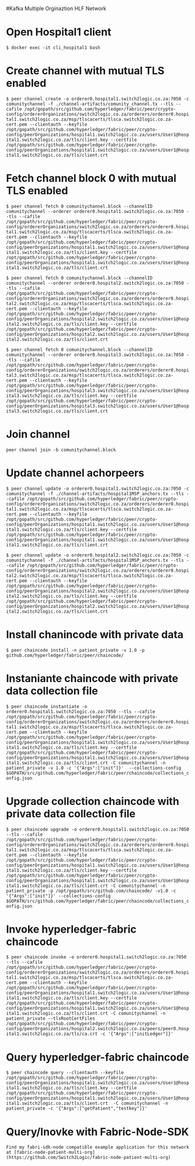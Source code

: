 #Kafka Multiple Orginaztion HLF Network

# Open Hospital1 client
`$ docker exec -it cli_hospital1 bash`

# Create channel with mutual TLS enabled
`$ peer channel create -o orderer0.hospital1.switch2logic.co.za:7050 -c comunitychannel -f ./channel-artifacts/comunity_channel.tx --tls --cafile /opt/gopath/src/github.com/hyperledger/fabric/peer/crypto-config/ordererOrganizations/switch2logic.co.za/orderers/orderer0.hospital1.switch2logic.co.za/msp/tlscacerts/tlsca.switch2logic.co.za-cert.pem --clientauth --keyfile /opt/gopath/src/github.com/hyperledger/fabric/peer/crypto-config/peerOrganizations/hospital1.switch2logic.co.za/users/User1@hospital1.switch2logic.co.za/tls/client.key --certfile /opt/gopath/src/github.com/hyperledger/fabric/peer/crypto-config/peerOrganizations/hospital1.switch2logic.co.za/users/User1@hospital1.switch2logic.co.za/tls/client.crt`

# Fetch channel block 0 with mutual TLS enabled
`$ peer channel fetch 0 comunitychannel.block --channelID comunitychannel --orderer orderer0.hospital1.switch2logic.co.za:7050 --tls --cafile /opt/gopath/src/github.com/hyperledger/fabric/peer/crypto-config/ordererOrganizations/switch2logic.co.za/orderers/orderer0.hospital1.switch2logic.co.za/msp/tlscacerts/tlsca.switch2logic.co.za-cert.pem --clientauth --keyfile /opt/gopath/src/github.com/hyperledger/fabric/peer/crypto-config/peerOrganizations/hospital1.switch2logic.co.za/users/User1@hospital1.switch2logic.co.za/tls/client.key --certfile /opt/gopath/src/github.com/hyperledger/fabric/peer/crypto-config/peerOrganizations/hospital1.switch2logic.co.za/users/User1@hospital1.switch2logic.co.za/tls/client.crt`<br />

`$ peer channel fetch 0 comunitychannel.block --channelID comunitychannel --orderer orderer0.hospital2.switch2logic.co.za:7050 --tls --cafile /opt/gopath/src/github.com/hyperledger/fabric/peer/crypto-config/ordererOrganizations/switch2logic.co.za/orderers/orderer0.hospital2.switch2logic.co.za/msp/tlscacerts/tlsca.switch2logic.co.za-cert.pem --clientauth --keyfile /opt/gopath/src/github.com/hyperledger/fabric/peer/crypto-config/peerOrganizations/hospital2.switch2logic.co.za/users/User1@hospital2.switch2logic.co.za/tls/client.key --certfile /opt/gopath/src/github.com/hyperledger/fabric/peer/crypto-config/peerOrganizations/hospital2.switch2logic.co.za/users/User1@hospital2.switch2logic.co.za/tls/client.crt`<br />

`$ peer channel fetch 0 comunitychannel.block --channelID comunitychannel --orderer orderer0.hospital3.switch2logic.co.za:7050 --tls --cafile /opt/gopath/src/github.com/hyperledger/fabric/peer/crypto-config/ordererOrganizations/switch2logic.co.za/orderers/orderer0.hospital3.switch2logic.co.za/msp/tlscacerts/tlsca.switch2logic.co.za-cert.pem --clientauth --keyfile /opt/gopath/src/github.com/hyperledger/fabric/peer/crypto-config/peerOrganizations/hospital3.switch2logic.co.za/users/User1@hospital3.switch2logic.co.za/tls/client.key --certfile /opt/gopath/src/github.com/hyperledger/fabric/peer/crypto-config/peerOrganizations/hospital3.switch2logic.co.za/users/User1@hospital3.switch2logic.co.za/tls/client.crt`

# Join channel
`peer channel join -b comunitychannel.block`

# Update channel achorpeers 
`$ peer channel update -o orderer0.hospital1.switch2logic.co.za:7050 -c comunitychannel -f ./channel-artifacts/hospital1MSP_anchors.tx --tls --cafile /opt/gopath/src/github.com/hyperledger/fabric/peer/crypto-config/ordererOrganizations/switch2logic.co.za/orderers/orderer0.hospital1.switch2logic.co.za/msp/tlscacerts/tlsca.switch2logic.co.za-cert.pem --clientauth --keyfile /opt/gopath/src/github.com/hyperledger/fabric/peer/crypto-config/peerOrganizations/hospital1.switch2logic.co.za/users/User1@hospital1.switch2logic.co.za/tls/client.key --certfile /opt/gopath/src/github.com/hyperledger/fabric/peer/crypto-config/peerOrganizations/hospital1.switch2logic.co.za/users/User1@hospital1.switch2logic.co.za/tls/client.crt`<br />

`$ peer channel update -o orderer0.hospital2.switch2logic.co.za:7050 -c comunitychannel -f ./channel-artifacts/hospital1MSP_anchors.tx --tls --cafile /opt/gopath/src/github.com/hyperledger/fabric/peer/crypto-config/ordererOrganizations/switch2logic.co.za/orderers/orderer0.hospital2.switch2logic.co.za/msp/tlscacerts/tlsca.switch2logic.co.za-cert.pem --clientauth --keyfile /opt/gopath/src/github.com/hyperledger/fabric/peer/crypto-config/peerOrganizations/hospital2.switch2logic.co.za/users/User1@hospital2.switch2logic.co.za/tls/client.key --certfile /opt/gopath/src/github.com/hyperledger/fabric/peer/crypto-config/peerOrganizations/hospital2.switch2logic.co.za/users/User1@hospital2.switch2logic.co.za/tls/client.crt`

# Install chanincode with private data
`$ peer chaincode install -n patient_private -v 1.0 -p github.com/hyperledger/fabric/peer/chaincode/`


# Instaniante chaincode with private data collection file 
`$ peer chaincode instantiate -o orderer0.hospital1.switch2logic.co.za:7050 --tls --cafile /opt/gopath/src/github.com/hyperledger/fabric/peer/crypto-config/ordererOrganizations/switch2logic.co.za/orderers/orderer0.hospital1.switch2logic.co.za/msp/tlscacerts/tlsca.switch2logic.co.za-cert.pem --clientauth --keyfile /opt/gopath/src/github.com/hyperledger/fabric/peer/crypto-config/peerOrganizations/hospital1.switch2logic.co.za/users/User1@hospital1.switch2logic.co.za/tls/client.key --certfile /opt/gopath/src/github.com/hyperledger/fabric/peer/crypto-config/peerOrganizations/hospital1.switch2logic.co.za/users/User1@hospital1.switch2logic.co.za/tls/client.crt -C comunitychannel -n patient_private -v 1.0 -c '{"Args":["init"]}'  --collections-config $GOPATH/src/github.com/hyperledger/fabric/peer/chaincode/collections_config.json`

# Upgrade collection chaincode with private data collection file 
`$ peer chaincode upgrade -o orderer0.hospital1.switch2logic.co.za:7050 --tls --cafile /opt/gopath/src/github.com/hyperledger/fabric/peer/crypto-config/ordererOrganizations/switch2logic.co.za/orderers/orderer0.hospital1.switch2logic.co.za/msp/tlscacerts/tlsca.switch2logic.co.za-cert.pem --clientauth --keyfile /opt/gopath/src/github.com/hyperledger/fabric/peer/crypto-config/peerOrganizations/hospital1.switch2logic.co.za/users/User1@hospital1.switch2logic.co.za/tls/client.key --certfile /opt/gopath/src/github.com/hyperledger/fabric/peer/crypto-config/peerOrganizations/hospital1.switch2logic.co.za/users/User1@hospital1.switch2logic.co.za/tls/client.crt -C comunitychannel -n patient_private -p /opt/gopath/src/github.com/chaincode/ -v1.0 -c '{"Args":["init"]}' --collections-config $GOPATH/src/github.com/hyperledger/fabric/peer/chaincode/collections_config.json`

# Invoke hyperledger-fabric chaincode
`$ peer chaincode invoke -o orderer0.hospital1.switch2logic.co.za:7050 --tls --cafile /opt/gopath/src/github.com/hyperledger/fabric/peer/crypto-config/ordererOrganizations/switch2logic.co.za/orderers/orderer0.hospital1.switch2logic.co.za/msp/tlscacerts/tlsca.switch2logic.co.za-cert.pem --clientauth --keyfile /opt/gopath/src/github.com/hyperledger/fabric/peer/crypto-config/peerOrganizations/hospital1.switch2logic.co.za/users/User1@hospital1.switch2logic.co.za/tls/client.key --certfile /opt/gopath/src/github.com/hyperledger/fabric/peer/crypto-config/peerOrganizations/hospital1.switch2logic.co.za/users/User1@hospital1.switch2logic.co.za/tls/client.crt -C comunitychannel -n patient_private --tlsRootCertFiles /opt/gopath/src/github.com/hyperledger/fabric/peer/crypto-config/peerOrganizations/hospital2.switch2logic.co.za/peers/peer0.hospital1.switch2logic.co.za/tls/ca.crt -c '{"Args":["initLedger"]}'`

# Query hyperledger-fabric chaincode
`$ peer chaincode query --clientauth --keyfile /opt/gopath/src/github.com/hyperledger/fabric/peer/crypto-config/peerOrganizations/hospital1.switch2logic.co.za/users/User1@hospital1.switch2logic.co.za/tls/client.key --certfile /opt/gopath/src/github.com/hyperledger/fabric/peer/crypto-config/peerOrganizations/hospital1.switch2logic.co.za/users/User1@hospital1.switch2logic.co.za/tls/client.crt  -C comunitychannel -n patient_private -c '{"Args":["getPatient","testkey"]}'` <br />

# Query/Inovke with Fabric-Node-SDK
`Find my fabri-sdk-node compatible example application for this network at [fabric-node-patient-multi-org](https://github.com/Switch2Logic/fabric-node-patient-multi-org)`